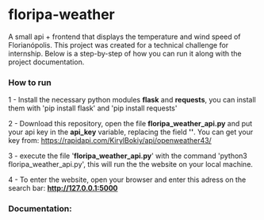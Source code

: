 # floripa-weather
A small api + frontend that displays the temperature and wind speed of Florianópolis. This project was created for a technical challenge for internship. Below is a step-by-step of how you can run it along with the project documentation.

### How to run
1 - Install the necessary python modules **flask** and **requests**, you can install them with 'pip install flask' and 'pip install requests'

2 - Download this repository, open the file **floripa_weather_api.py** and put your api key in the **api_key** variable, replacing the field **'<INSERT YOUR API KEY HERE>'**. You can get your key from: https://rapidapi.com/KirylBokiy/api/openweather43/

3 - execute the file '**floripa_weather_api.py**' with the command 'python3 floripa_weather_api.py', this will run the the website on your local machine.

4 - To enter the website, open your browser and enter this adress on the search bar: **http://127.0.0.1:5000**


### Documentation:
